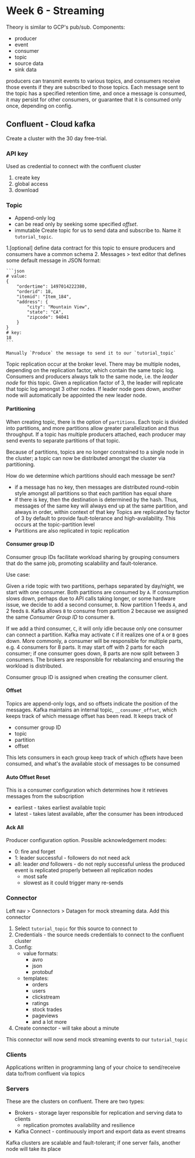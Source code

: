 # Week 6 - Streaming

Theory is similar to GCP's pub/sub. Components:

- producer
- event
- consumer
- topic
- source data
- sink data

producers can transmit events to various topics, and consumers receive those events if they are subscribed to those topics. Each message sent to the topic has a specified retention time, and once a message is consumed, it may persist for other consumers, or guarantee that it is consumed only once, depending on config.

## Confluent - Cloud kafka

Create a cluster with the 30 day free-trial.

### API key

Used as credential to connect with the confluent cluster

1. create key
1. global access
1. download

### Topic

- Append-only log 
- can be read only by seeking some specified *offset*. 
- immutable
Create topic for us to send data and subscribe to. Name it `tutorial_topic`.

1.[optional] define data contract for this topic to ensure producers and consumers have a common schema
2. Messages > text editor that defines some default message in JSON format:

    ```json
    # value:
    {
        "ordertime": 1497014222380,
        "orderid": 18,
        "itemid": "Item_184",
        "address": {
            "city": "Mountain View",
            "state": "CA",
            "zipcode": 94041
        }
    }
    # key:
    18
    ```

    Manually `Produce` the message to send it to our `tutorial_topic`

Topic replication occur at the broker level. There may be multiple nodes, depending on the replication factor, which contain the same topic log. Consumers and producers always talk to the same node, i.e. the *leader node* for this topic. Given a replication factor of 3, the leader will replicate that topic log amongst 3 other nodes. If leader node goes down, another node will automatically be appointed the new leader node.

#### Partitioning

When creating topic, there is the option of `partitions`. Each topic is divided into partitions, and more partitions allow greater parallelization and thus throughput. If a topic has multiple producers attached, each producer may send events to separate partitions of that topic.

Because of partitions, topics are no longer constrained to a single node in the cluster; a topic can now be distributed amongst the cluster via partitioning.

How do we determine which partitions should each message be sent?

- if a message has no key, then messages are distributed round-robin style amongst all partitions so that each partition has equal share
- if there is key, then the destination is determined by the hash. Thus, messages of the same key will always end up at the same partition, and always in order, within context of that key
Topics are replicated by factor of 3 by default to provide fault-tolerance and high-availability. This occurs at the topic-partition level
- Partitions are also replicated in topic replication

#### Consumer group ID

Consumer group IDs facilitate workload sharing by grouping consumers that do the same job, promoting scalability and fault-tolerance.

Use case:

Given a ride topic with two partitions, perhaps separated by day/night, we start with one consumer. Both partitions are consumed by `A`. If consumption slows down, perhaps due to API calls taking longer, or some hardware issue, we decide to add a second consumer, `B`. Now partition 1 feeds `A`, and 2 feeds `B`. Kafka allows `B` to consume from partition 2 because we assigned the same *Consumer Group ID* to consumer `B`.

If we add a third consumer, `C`, it will only idle because only one consumer can connect a partition. Kafka may activate `C` if it realizes one of `A` or `B` goes down. More commonly, a consumer will be responsible for multiple parts, e.g. 4 consumers for 8 parts. It may start off with 2 parts for each consumer; if one consumer goes down, 8 parts are now split between 3 consumers. The brokers are responsible for rebalancing and ensuring the workload is distributed.

Consumer group ID is assigned when creating the consumer client.

#### Offset

Topics are append-only logs, and so offsets indicate the position of the messages. Kafka maintains an internal topic, `__consumer_offset`, which keeps track of which message offset has been read. It keeps track of

- consumer group ID
- topic
- partition
- offset

This lets consumers in each group keep track of which *offsets* have been consumed, and what's the available stock of messages to be consumed

#### Auto Offset Reset

This is a consumer configuration which determines how it retrieves messages from the subscription

- earliest - takes earliest available topic
- latest - takes latest available, after the consumer has been introduced

#### Ack All

Producer configuration option. Possible acknowledgement modes:

- 0: fire and forget
- 1: leader successful - followers do not need ack
- all: leader *and* followers - do not reply successful unless the produced event is replicated properly between all replication nodes
    - most safe
    - slowest as it could trigger many re-sends

### Connector

Left nav > Connectors > Datagen for mock streaming data. Add this connector

1. Select `tutorial_topic` for this source to connect to
1. Credentials - the source needs credentials to connect to the confluent cluster
1. Config:
    - value formats:
        - avro
        - json
        - protobuf
    - templates:
        - orders
        - users
        - clickstream
        - ratings
        - stock trades
        - pageviews
        - and a lot more
1. Create connector - will take about a minute

This connector will now send mock streaming events to our `tutorial_topic`

### Clients

Applications written in programming lang of your choice to send/receive data to/from confluent via topics

### Servers

These are the clusters on confluent. There are two types:

- Brokers - storage layer responsible for replication and serving data to clients
    - replication promotes availability and resilience 
- Kafka Connect - continuously import and export data as event streams

Kafka clusters are scalable and fault-tolerant; if one server fails, another node will take its place
